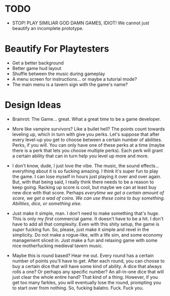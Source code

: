 # TODO 

- STOP! PLAY SIMILIAR GOD DAMN GAMES, IDIOT! We cannot just beautify an incomplete prototype. 

# Beautify For Playtesters

- Get a better background 
- Better game hud layout 
- Shuffle between the music during gameplay
- A menu screen for instructions... or maybe a tutorial mode? 
- The main menu is a tavern sign with the game's name?

# Design Ideas

- Brainrot: The Game... great. What a great time to be a game developer. 

- More like vampire survivors? Like a bullet hell? The points count towards leveling up, which in turn with give you perks. Let's suppose that after every level-up you get to choose between a certain number of abilities. Perks, if you will. You can only have one of these perks at a time (maybe there is a perk that lets you choose multiple perks). Each perk will grant a certain ability that can in turn help you level up more and more. 

- I don't know, dude, I just love the vibe. The music, the sound effects... everything about it is so fucking amazing. I think it's super fun to play the game. I can lose myself in hours just playing it over and over again. But, with that being said, I really think there needs to be a reason to keep going. Racking up score is cool, but maybe we can at least buy new dice with that score. Perhaps _everytime we get a certain amount of score, we get a wad of coins. We can use these coins to buy something. Abilities, dice, or something else_. 

- Just make it simple, man. I don't need to make something that's huge. This is only my _first_ commercial game. It doesn't have to be a hit. I don't have to add all that complexity. Even with this shity setup, the game is _super_ fucking fun. So, please, just make it simple and revel in the simplicity. Do not make a rogue-like, with a life sim, and some economy management sliced in. Just make a fun and relaxing game with some nice motherfucking medieval tavern music.

- Maybe this is round based? Hear me out. Every round has a certain number of points you'll have to get. After each round, you can choose to buy a certain dice that will have some kind of ability. A dice that always rolls a one? Or perhaps any specific number? An all-in-one dice that will just clear the whole entire hand? That kind of a thing. However, if you get too many farkles, you will eventually lose the round, prompting you to start over from nothing. So, fucking balatro. Fuck. Fuck you.
